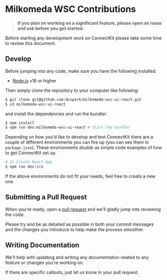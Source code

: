 # Milkomeda WSC Contributions

> **If you plan on working on a significant feature, please open an issue and ask before you get started.**

Before starting any development work on ConnectKit please take some time to review this document.

## Develop

Before jumping into any code, make sure you have the following installed:

- [Node.js](https://nodejs.org/en/) v16 or higher

Then simply clone the repository to your computer like following:

```sh
$ git clone git@github.com:dcspark/milkomeda-wsc-ui-react.git
$ cd milkomeda-wsc-ui-react
```

and install the dependencies and run the bundler:

```sh
$ npm install
$ npm run dev:milkomeda-wsc-ui-react # Start the bundler
```

Depending on how you'd like to develop and test ConnectKit there are a couple of different environments you can fire up (you can see them in `package.json`). These environments double as simple code examples of how to get ConnectKit set up.

```sh
# In Create React App
$ npm run dev:cra

```

If the above environments do not fit your needs, feel free to create a new one.

## Submitting a Pull Request

When you're ready, open a [pull request]() and we'll gladly jump into reviewing the code.

Please try and be as detailed as possible in both your commit messages and the changes you introduce to help make the process smoother.

## Writing Documentation

We'll help with updating and writing any documentation related to any feature or changes you're working on.

If there are specific callouts, just let us know in your pull request.
